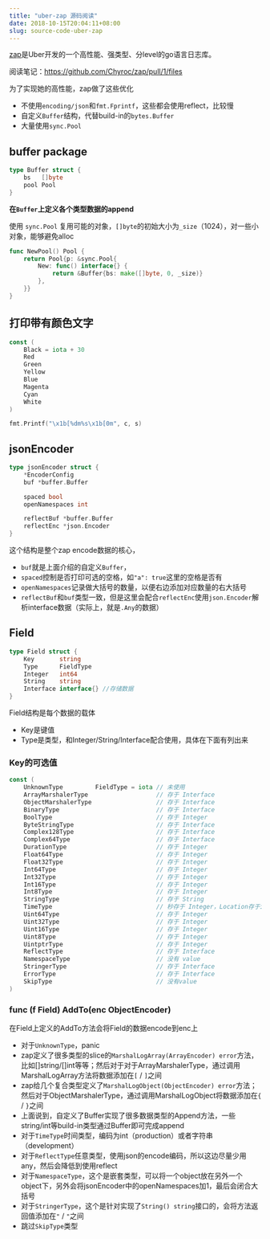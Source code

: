 ```yaml
---
title: "uber-zap 源码阅读"
date: 2018-10-15T20:04:11+08:00
slug: source-code-uber-zap
---
```


[zap](https://github.com/uber-go/zap)是Uber开发的一个高性能、强类型、分level的go语言日志库。

阅读笔记：https://github.com/Chyroc/zap/pull/1/files

为了实现她的高性能，zap做了这些优化

* 不使用`encoding/json`和`fmt.Fprintf`，这些都会使用reflect，比较慢
* 自定义`Buffer`结构，代替build-in的`bytes.Buffer`
* 大量使用`sync.Pool`

## buffer package
```go
type Buffer struct {
	bs   []byte
	pool Pool
}
```

**在`Buffer`上定义各个类型数据的append**

使用 `sync.Pool` 复用可能的对象，`[]byte`的初始大小为`_size`（1024），对一些小对象，能够避免alloc

```go
func NewPool() Pool {
	return Pool{p: &sync.Pool{
		New: func() interface{} {
			return &Buffer{bs: make([]byte, 0, _size)}
		},
	}}
}
```
## 打印带有颜色文字
```go
const (
	Black = iota + 30
	Red
	Green
	Yellow
	Blue
	Magenta
	Cyan
	White
)

fmt.Printf("\x1b[%dm%s\x1b[0m", c, s)
```

## jsonEncoder
```go
type jsonEncoder struct {
	*EncoderConfig
	buf *buffer.Buffer

	spaced bool
	openNamespaces int

	reflectBuf *buffer.Buffer
	reflectEnc *json.Encoder
}
```

这个结构是整个zap encode数据的核心，
* `buf`就是上面介绍的自定义`Buffer`，
* `spaced`控制是否打印可选的空格，如`"a": true`这里的空格是否有
* `openNamespaces`记录做大括号的数量，以便右边添加对应数量的右大括号
* `reflectBuf`和`buf`类型一致，但是这里会配合`reflectEnc`使用`json.Encoder`解析interface数据（实际上，就是`.Any`的数据）

## Field
```go
type Field struct {
	Key       string
	Type      FieldType
	Integer   int64
	String    string
	Interface interface{} //存储数据
}
```

Field结构是每个数据的载体

* Key是键值
* Type是类型，和Integer/String/Interface配合使用，具体在下面有列出来

### Key的可选值
```go
const (
	UnknownType         FieldType = iota // 未使用
	ArrayMarshalerType                   // 存于 Interface
	ObjectMarshalerType                  // 存于 Interface
	BinaryType                           // 存于 Interface
	BoolType                             // 存于 Integer
	ByteStringType                       // 存于 Interface
	Complex128Type                       // 存于 Interface
	Complex64Type                        // 存于 Interface
	DurationType                         // 存于 Integer
	Float64Type                          // 存于 Integer
	Float32Type                          // 存于 Integer
	Int64Type                            // 存于 Integer
	Int32Type                            // 存于 Integer
	Int16Type                            // 存于 Integer
	Int8Type                             // 存于 Integer
	StringType                           // 存于 String
	TimeType                             // 秒存于 Integer，Location存于interface
	Uint64Type                           // 存于 Integer
	Uint32Type                           // 存于 Integer
	Uint16Type                           // 存于 Integer
	Uint8Type                            // 存于 Integer
	UintptrType                          // 存于 Integer
	ReflectType                          // 存于 Interface
	NamespaceType                        // 没有 value
	StringerType                         // 存于 Interface
	ErrorType                            // 存于 Interface
	SkipType                             // 没有value
)
```

### func (f Field) AddTo(enc ObjectEncoder)

在Field上定义的AddTo方法会将Field的数据encode到enc上

* 对于`UnknownType`，panic
* zap定义了很多类型的slice的`MarshalLogArray(ArrayEncoder) error`方法，比如[]string/[]int等等；然后对于对于ArrayMarshalerType，通过调用MarshalLogArray方法将数据添加在`[` / `]`之间
* zap给几个复合类型定义了`MarshalLogObject(ObjectEncoder) error`方法；然后对于ObjectMarshalerType，通过调用MarshalLogObject将数据添加在`{` / `}`之间
* 上面说到，自定义了Buffer实现了很多数据类型的Append方法，一些string/int等build-in类型通过Buffer即可完成append
* 对于`TimeType`时间类型，编码为int（production）或者字符串（development）
* 对于`ReflectType`任意类型，使用json的encode编码，所以这边尽量少用any，然后会降低到使用reflect
* 对于`NamespaceType`，这个是嵌套类型，可以将一个object放在另外一个object下，另外会将jsonEncoder中的openNamespaces加1，最后会闭合大括号
* 对于`StringerType`，这个是针对实现了`String() string`接口的，会将方法返回值添加在`"` / `"`之间
* 跳过`SkipType`类型